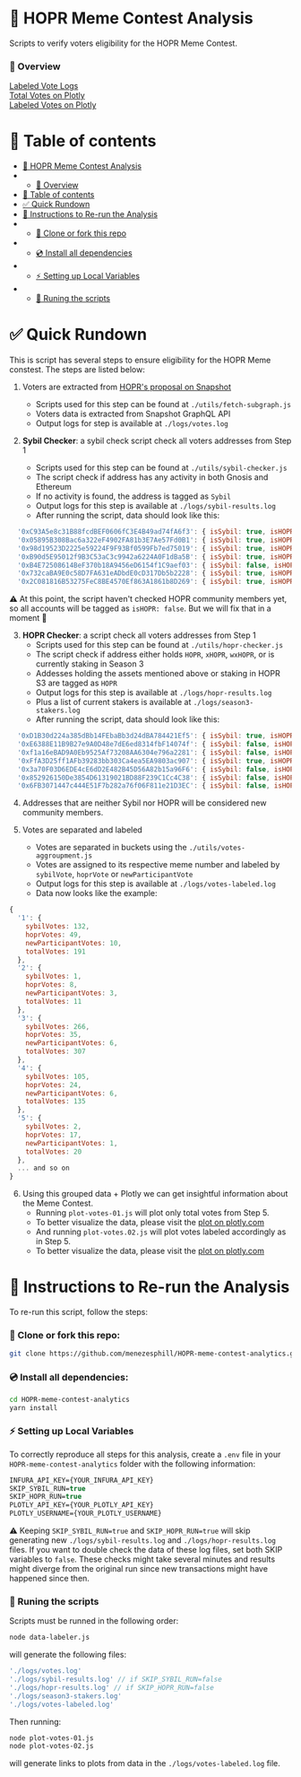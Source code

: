 # 🦗 HOPR Meme Contest Analysis

Scripts to verify voters eligibility for the HOPR Meme Contest.

### 🚨 Overview

[Labeled Vote Logs](https://github.com/menezesphill/HOPR-meme-contest-analytics/blob/master/logs/votes-labeled.log)<br>
[Total Votes on Plotly](https://chart-studio.plotly.com/~menezesphill/2/total-votes/#/plot)<br>
[Labeled Votes on Plotly](https://chart-studio.plotly.com/~menezesphill/4/hopr-votes-new-participant-votes-sybil-votes/#/plot)

# 🧭 Table of contents

- [🦗 HOPR Meme Contest Analysis](#-hopr-meme-contest-analysis)
- - [🚨 Overview](#-overview)
- [🧭 Table of contents](#-table-of-contents)
- [✅ Quick Rundown](#-quick-rundow)
- [🚀 Instructions to Re-run the Analysis](#-instructions-to-re-run-the-analysis)
- - [📝 Clone or fork this repo](#-clone-or-fork-this-repo)
- - [💿 Install all dependencies](#-install-all-dependencies)
- - [⚡ Setting up Local Variables](#-setting-up-local-variables)
- - [🤖 Runing the scripts](#-running-the-scripts)


# ✅ Quick Rundown

This is script has several steps to ensure eligibility for the HOPR Meme constest. The steps are listed below:

1. Voters are extracted from [HOPR's proposal on Snapshot](https://snapshot.org/#/vote.hopr.eth/proposal/0xeee139906a330be9e1c2fc8a244166d9998a29fc6a172bb519b72bb40abf5e08)
     * Scripts used for this step can be found at `./utils/fetch-subgraph.js`
     * Voters data is extracted from Snapshot GraphQL API
     * Output logs for step is available at `./logs/votes.log`
     
2. **Sybil Checker**: a sybil check script check all voters addresses from Step 1
     * Scripts used for this step can be found at `./utils/sybil-checker.js`
     * The script check if address has any activity in both Gnosis and Ethereum
     * If no activity is found, the address is tagged as `Sybil`
     * Output logs for this step is available at `./logs/sybil-results.log`
     * After running the script, data should look like this:

```jsx
  '0xC93A5e8c31B88fcdBEF0606fC3E4B49ad74fA6f3': { isSybil: true, isHOPR: false, choice: 6 },
  '0x05895B308Bac6a322eF4902FA81b3E7Ae57Fd0B1': { isSybil: true, isHOPR: false, choice: 6 },
  '0x98d19523D2225e59224F9F93Bf0599Fb7ed75019': { isSybil: true, isHOPR: false, choice: 6 },
  '0xB90d5E95012f9B3C53aC3c9942a6224A0F1dBa5B': { isSybil: true, isHOPR: false, choice: 6 },
  '0xB4E72508614BeF370b18A9456eD6154f1C9aef03': { isSybil: false, isHOPR: false, choice: 6 },
  '0x732caBA9E0c58D7FA631eADbdE0cD317Db5b2228': { isSybil: true, isHOPR: false, choice: 3 },
  '0x2C081816B53275FeC8BE4570Ef863A1861b8D269': { isSybil: true, isHOPR: false, choice: 3 },
```

⚠️ At this point, the script haven't checked HOPR community members yet, so all accounts will be tagged as `isHOPR: false`. But we will fix that in a moment 👻

3. **HOPR Checker**: a script check all voters addresses from Step 1
     * Scripts used for this step can be found at `./utils/hopr-checker.js`
     * The script check if address either holds `HOPR`, `xHOPR`, `wxHOPR`, or is currently staking in Season 3
     * Addesses holding the assets mentioned above or staking in HOPR S3 are tagged as `HOPR`
     * Output logs for this step is available at `./logs/hopr-results.log`
     * Plus a list of current stakers is available at `./logs/season3-stakers.log`
     * After running the script, data should look like this:
   
```jsx
  '0xD1B30d224a385dBb14FEbaBb3d24dBA784421Ef5': { isSybil: true, isHOPR: false, choice: 4 },
  '0xE6388E11B9B27e9A0D48e7dE6ed8314fbF14074f': { isSybil: false, isHOPR: true, choice: 6 },
  '0xf1a16eBAD9A0Eb9525Af73208AA6304e796a2281': { isSybil: false, isHOPR: true, choice: 2 },
  '0xFfA3D25ff1AFb39283bb303Ca4ea5EA9803ac907': { isSybil: true, isHOPR: false, choice: 1 },
  '0x3a70F03D6EDE4cE6dD2E482B45D56A82b15a96F6': { isSybil: false, isHOPR: false, choice: 2 },
  '0x852926150De3854D61319021BD88F239C1Cc4C38': { isSybil: false, isHOPR: true, choice: 1 },
  '0x6FB3071447c444E51F7b282a76f06F811e21D3EC': { isSybil: false, isHOPR: true, choice: 3 },
```


4. Addresses that are neither Sybil nor HOPR will be considered new community members.

5. Votes are separated and labeled
    * Votes are separated in buckets using the `./utils/votes-aggroupment.js`
    * Votes are assigned to its respective meme number and labeled by `sybilVote`, `hoprVote` or `newParticipantVote`
    * Output logs for this step is available at `./logs/votes-labeled.log`
    * Data now looks like the example:

```jsx
{
  '1': {
    sybilVotes: 132,
    hoprVotes: 49,
    newParticipantVotes: 10,
    totalVotes: 191
  },
  '2': {
    sybilVotes: 1,
    hoprVotes: 8,
    newParticipantVotes: 3,
    totalVotes: 11
  },
  '3': {
    sybilVotes: 266,
    hoprVotes: 35,
    newParticipantVotes: 6,
    totalVotes: 307
  },
  '4': {
    sybilVotes: 105,
    hoprVotes: 24,
    newParticipantVotes: 6,
    totalVotes: 135
  },
  '5': {
    sybilVotes: 2,
    hoprVotes: 17,
    newParticipantVotes: 1,
    totalVotes: 20
  },
  ... and so on
}
```

6. Using this grouped data + Plotly we can get insightful information about the Meme Contest.
    * Running `plot-votes-01.js` will plot only total votes from Step 5.
    * To better visualize the data, please visit the [plot on plotly.com](https://chart-studio.plotly.com/~menezesphill/2/total-votes/#/plot)
    * And running `plot-votes.02.js` will plot votes labeled accordingly as in Step 5.
    * To better visualize the data, please visit the [plot on plotly.com](https://chart-studio.plotly.com/~menezesphill/4/hopr-votes-new-participant-votes-sybil-votes/#plot)


# 🚀 Instructions to Re-run the Analysis

To re-run this script, follow the steps:

### 📝 Clone or fork this repo:

```sh
git clone https://github.com/menezesphill/HOPR-meme-contest-analytics.git
```

### 💿 Install all dependencies:

```sh
cd HOPR-meme-contest-analytics
yarn install
```

### ⚡ Setting up Local Variables

To correctly reproduce all steps for this analysis, create a `.env` file in your `HOPR-meme-contest-analytics` folder with the following information:

```csh
INFURA_API_KEY={YOUR_INFURA_API_KEY}
SKIP_SYBIL_RUN=true
SKIP_HOPR_RUN=true
PLOTLY_API_KEY={YOUR_PLOTLY_API_KEY}
PLOTLY_USERNAME={YOUR_PLOTLY_USERNAME}
```

⚠️ Keeping `SKIP_SYBIL_RUN=true` and `SKIP_HOPR_RUN=true` will skip generating new `./logs/sybil-results.log` and `./logs/hopr-results.log` files. If you want to double check the data of these log files, set both SKIP variables to `false`. These checks might take several minutes and results might diverge from the original run since new transactions might have happened since then.

### 🤖 Runing the scripts

Scripts must be runned in the following order:

```sh
node data-labeler.js
```

will generate the following files:

```jsx
'./logs/votes.log'
'./logs/sybil-results.log' // if SKIP_SYBIL_RUN=false
'./logs/hopr-results.log' // if SKIP_HOPR_RUN=false
'./logs/season3-stakers.log'
'./logs/votes-labeled.log'
```

Then running:

```sh
node plot-votes-01.js
node plot-votes-02.js
```

will generate links to plots from data in the `./logs/votes-labeled.log` file.
